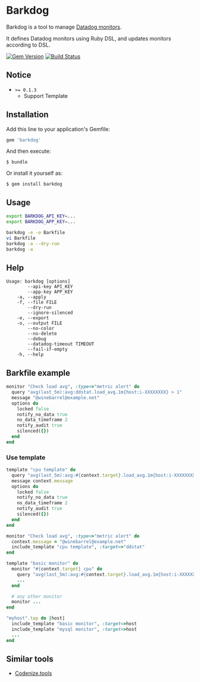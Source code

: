 # Barkdog

Barkdog is a tool to manage [Datadog monitors](http://docs.datadoghq.com/guides/monitoring/).

It defines Datadog monitors using Ruby DSL, and updates monitors according to DSL.

[![Gem Version](https://badge.fury.io/rb/barkdog.svg)](http://badge.fury.io/rb/barkdog)
[![Build Status](https://travis-ci.org/winebarrel/barkdog.svg?branch=master)](https://travis-ci.org/winebarrel/barkdog)

## Notice
* `>= 0.1.3`
  * Support Template

## Installation

Add this line to your application's Gemfile:

```ruby
gem 'barkdog'
```

And then execute:

    $ bundle

Or install it yourself as:

    $ gem install barkdog

## Usage

```sh
export BARKDOG_API_KEY=...
export BARKDOG_APP_KEY=...

barkdog -e -o Barkfile
vi Barkfile
barkdog -a --dry-run
barkdog -a
```

## Help

```
Usage: barkdog [options]
        --api-key API_KEY
        --app-key APP_KEY
    -a, --apply
    -f, --file FILE
        --dry-run
        --ignore-silenced
    -e, --export
    -o, --output FILE
        --no-color
        --no-delete
        --debug
        --datadog-timeout TIMEOUT
        --fail-if-empty
    -h, --help
```

## Barkfile example

```ruby
monitor "Check load avg", :type=>"metric alert" do
  query "avg(last_5m):avg:ddstat.load_avg.1m{host:i-XXXXXXXX} > 1"
  message "@winebarrel@example.net"
  options do
    locked false
    notify_no_data true
    no_data_timeframe 2
    notify_audit true
    silenced({})
  end
end
```

### Use template

```ruby
template "cpu template" do
  query "avg(last_5m):avg:#{context.target}.load_avg.1m{host:i-XXXXXXXX} > 1"
  message context.message
  options do
    locked false
    notify_no_data true
    no_data_timeframe 2
    notify_audit true
    silenced({})
  end
end

monitor "Check load avg", :type=>"metric alert" do
  context.message = "@winebarrel@example.net"
  include_template "cpu template", :target=>"ddstat"
end

template "basic monitor" do
  monitor "#{context.target} cpu" do
    query "avg(last_5m):avg:#{context.target}.load_avg.1m{host:i-XXXXXXXX} > 1"
    ...
  end

  # any other monitor
  monitor ...
end

"myhost".tap do |host|
  include_template "basic monitor", :target=>host
  include_template "mysql monitor", :target=>host
  ...
end
```

## Similar tools
* [Codenize.tools](http://codenize.tools/)
